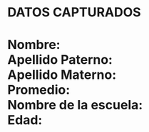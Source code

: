 <html>
  <head>
    <title>Resultados</title>
    <link rel="stylesheet" href="estilo.css">
  </head>
  <body>
    <div class="content">
    <h1>DATOS CAPTURADOS <br></h1>
    <h1>Nombre:<?php echo htmlspecialchars($_POST['nombre']); ?><br>
    Apellido Paterno:<?php echo htmlspecialchars($_POST['paterno']); ?><br>
    Apellido Materno:<?php echo htmlspecialchars($_POST['materno']); ?><br>
    Promedio:<?php echo htmlspecialchars($_POST['prom']); ?><br>
    Nombre de la escuela:<?php echo htmlspecialchars($_POST['esc']); ?><br>
    Edad:<?php echo (int)$_POST['edad']; ?></h1>
    </div>

 <script src="https://replit.com/public/js/replit-badge-v2.js" theme="dark" position="bottom-right"></script>
  </body>
</html>